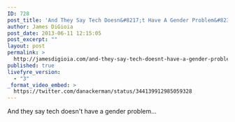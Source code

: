 ```yaml
---
ID: 728
post_title: 'And They Say Tech Doesn&#8217;t Have A Gender Problem&#8230;'
author: James DiGioia
post_date: 2013-06-11 12:15:05
post_excerpt: ""
layout: post
permalink: >
  http://jamesdigioia.com/and-they-say-tech-doesnt-have-a-gender-problem/
published: true
livefyre_version:
  - "3"
_format_video_embed: >
  https://twitter.com/danackerman/status/344139912985059328
---
```

And they say tech doesn't have a gender problem...